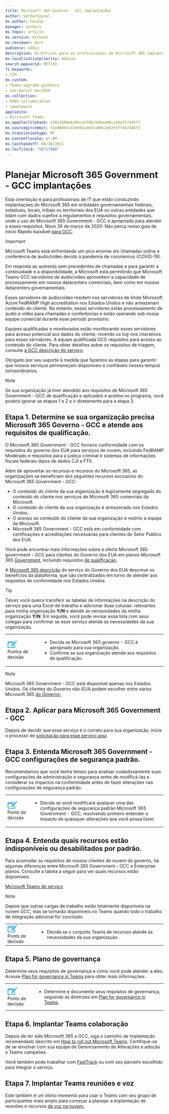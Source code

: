 ```yaml
---
title: Microsoft 365 Governo - GCC implantações
author: SerdarSoysal
ms.author: heidip
manager: serdars
ms.topic: article
ms.service: msteams
ms.reviewer: daro
audience: admin
description: Diretrizes para os profissionais de Microsoft 365 implantações em entidades que lidam com dados sujeitos à regulamentação do governo dos EUA
ms.localizationpriority: medium
search.appverid: MET150
f1.keywords:
- CSH
ms.custom:
- Teams-upgrade-guidance
- seo-marvel-mar2020
ms.collection:
- M365-collaboration
- remotework
appliesto:
- Microsoft Teams
ms.openlocfilehash: a3013b89ab384ca3f66c04bee06ccbbaf57445ff
ms.sourcegitcommit: 15e90083c47eb5bcb03ca80c2e83feffe67646f2
ms.translationtype: MT
ms.contentlocale: pt-BR
ms.lasthandoff: 08/30/2021
ms.locfileid: "58727600"
---
```

# <a name="plan-for-microsoft-365-government---gcc-deployments"></a>Planejar Microsoft 365 Government - GCC implantações

Esta orientação é para profissionais de IT que estão conduzindo implantações do Microsoft 365 em entidades governamentais federais, estaduais, locais, tribais ou territoriais dos EUA ou outras entidades que lidam com dados sujeitos a regulamentos e requisitos governamentais, onde o uso do Microsoft 365 Government - GCC é apropriado para atender a esses requisitos. Novo 26 de março de 2020: Não perca nosso guia de Início Rápido baixável [para GCC](https://github.com/MicrosoftDocs/OfficeDocs-SkypeForBusiness/blob/live/Teams/downloads/Quick-Start-Guide-for-GCC.pdf?raw=true).

> [!IMPORTANT]
> Microsoft Teams está enfrentando um pico enorme em chamadas online e conferência de áudio/vídeo devido à pandemia de coronavírus (COVID-19).<br/>
> 
>Em resposta ao aumento sem precedentes de chamadas e para garantir a continuidade e a disponibilidade, a Microsoft está permitindo que Microsoft Teams GCC servidores de áudio/vídeo aproveitem a capacidade de processamento em nossos datacenters comerciais, bem como em nossos datacenters governamentais.<br/>
> 
>Esses servidores de áudio/vídeo residem nos servidores de limite Microsoft Azure FedRAMP High accreditation nos Estados Unidos e não armazenam conteúdo do cliente. No entanto, esses servidores estão processamento de áudio e vídeo para chamadas e conferências e estão operando sob nossa equipe comercial durante esse período provisório.<br/>
> 
>Equipes qualificadas e monitoradas estão monitorando esses servidores para acesso potencial aos dados do cliente, revendo os log-ons interativos para esses servidores. A equipe qualificada GCC requisitos para acesso ao conteúdo do cliente. Para obter detalhes sobre os requisitos de triagem, consulte [a GCC descrição do serviço](/office365/servicedescriptions/office-365-platform-service-description/office-365-us-government/gcc).<br/>
> 
>Obrigado por seu suporte à medida que fazemos as etapas para garantir que nossos serviços permaneçam disponíveis e confiáveis nesses tempos extraordinários.<br/>


> [!NOTE]
> Se sua organização já tiver atendido aos requisitos de Microsoft 365 Government - GCC de qualificação e aplicados e aceitos no programa, você poderá ignorar as etapas 1 e 2 e ir diretamente para a etapa 3. 

## <a name="step-1-determine-whether-your-organization-needs-microsoft-365-government---gcc-and-meets-eligibility-requirements"></a>Etapa 1. Determine se sua organização precisa Microsoft 365 Governo - GCC e atende aos requisitos de qualificação. 

O Microsoft 365 Government - GCC fornece conformidade com os requisitos do governo dos EUA para serviços de nuvem, incluindo FedRAMP Moderado e requisitos para a justiça criminal e sistemas de informações fiscais federais (tipos de dados CJI e FTI).

Além de aproveitar os recursos e recursos do Microsoft 365, as organizações se beneficiam dos seguintes recursos exclusivos do Microsoft 365 Government - GCC:

-   O conteúdo do cliente da sua organização é logicamente segregado do conteúdo do cliente nos serviços de Microsoft 365 comerciais da Microsoft.
-   O conteúdo do cliente da sua organização é armazenado nos Estados Unidos.
-   O acesso ao conteúdo do cliente da sua organização é restrito à equipe da Microsoft.
-   Microsoft 365 Government - GCC está em conformidade com certificações e acreditações necessárias para clientes do Setor Público dos EUA.

Você pode encontrar mais informações sobre a oferta Microsoft 365 government - GCC para clientes do Governo dos EUA em planos Microsoft 365 [Government](https://products.office.com/government/compare-office-365-government-plans), incluindo requisitos [de qualificação](https://products.office.com/government/compare-office-365-government-plans#EligibilityRequirements).

A [Microsoft 365 descrição](/office365/servicedescriptions/office-365-platform-service-description/office-365-us-government/office-365-us-government) do serviço do Governo dos EUA descreve os benefícios da plataforma, que são centralizados em torno de atender aos requisitos de conformidade nos Estados Unidos.

> [!Tip]
> Talvez você queira transferir as tabelas de informações na descrição do serviço para uma Excel de trabalho e adicionar duas colunas: relevantes para minha organização **Y/N** e atende às necessidades da minha organização **Y/N**. Em seguida, você pode revisar essa lista com seus colegas para confirmar se esse serviço atende às necessidades da sua organização.

|    |     |
|-----------|------------|
| ![Um ícone que representa pontos de decisão.](media/audio_conferencing_image7.png) <br/>Pontos de decisão|<ul><li>Decida se Microsoft 365 governo - GCC é apropriado para sua organização.</li><li>Confirme se sua organização atende aos requisitos de qualificação.</li></ul> |

> [!Note]
> Microsoft 365 Government - GCC está disponível apenas nos Estados Unidos. Os clientes do Governo não-EUA podem escolher entre vários Microsoft 365 [do Governo.](https://products.office.com/en/government/compare-office-365-government-plans)


## <a name="step-2-apply-for-microsoft-365-government---gcc"></a>Etapa 2. Aplicar para Microsoft 365 Government - GCC

Depois de decidir que esse serviço é o correto para sua organização, inicie o processo de [solicitação para esse serviço aqui](https://products.office.com/government/eligibility-validation).

## <a name="step-3-understand-microsoft-365-government---gcc-default-security-settings"></a>Etapa 3. Entenda Microsoft 365 Government - GCC configurações de segurança padrão.

Recomendamos que você tenha tempo [](enable-features-office-365.md) para analisar cuidadosamente suas configurações de administração e segurança antes de modificá-las e considerar os impactos na conformidade antes de fazer alterações nas configurações de segurança padrão.

|    |     |
|-----------|------------|
| ![Um ícone que representa um ponto de decisão.](media/audio_conferencing_image7.png) <br/>Ponto de decisão|<ul><li>Decida se você modificará qualquer uma das configurações de segurança padrão Microsoft 365 Government - GCC, resolvendo primeiro entender o impacto de quaisquer alterações que você possa fazer.</li></ul> |

## <a name="step-4-understand-which-capabilities-are-currently-unavailable-or-disabled-by-default"></a>Etapa 4. Entenda quais recursos estão indisponíveis ou desabilitados por padrão.

Para acomodar os requisitos de nossos clientes de nuvem do governo, há algumas diferenças entre Microsoft 365 Government - GCC e Enterprise planos. Consulte a tabela a seguir para ver quais recursos estão disponíveis.

[Microsoft Teams de serviço](/office365/servicedescriptions/teams-service-description)

> [!Note]
> Depois que outras cargas de trabalho estão totalmente disponíveis na nuvem GCC, elas se tornarão disponíveis no Teams quando todo o trabalho de integração adicional for concluído.


|    |     |
|-----------|------------|
| ![Um ícone que representa um ponto de decisão.](media/audio_conferencing_image7.png) <br/>Ponto de decisão|<ul><li>Decida se o conjunto Teams de recursos atende às necessidades da sua organização.</li></ul> |

## <a name="step-5-plan-for-governance"></a>Etapa 5. Plano de governança

Determine seus requisitos de governança e como você pode atender a eles. Acesse [Plan for governance in Teams](plan-teams-governance.md) para obter mais informações.

|    |     |
|-----------|------------|
| ![Um ícone que representa um ponto de decisão.](media/audio_conferencing_image7.png) <br/>Ponto de decisão|<ul><li>Determine e documente seus requisitos de governança, seguindo as diretrizes em [Plan for governance in Teams](plan-teams-governance.md).</li></ul> |

## <a name="step-6-deploy-teams-for-collaboration"></a>Etapa 6. Implantar Teams colaboração

Depois de ter sido Microsoft 365 a GCC, siga o caminho de implantação recomendado descrito em [How to roll out Microsoft Teams](./deploy-overview.md). Certifique-se de se envolver com sua equipe de Gerenciamento de Alterações e adoção e Teams campeões.

Você também pode trabalhar com [FastTrack](https://www.microsoft.com/fasttrack) ou com seu parceiro escolhido para integrar o serviço.

## <a name="step-7-deploy-teams-for-meetings-and-voice"></a>Etapa 7. Implantar Teams reuniões e voz

Este também é um ótimo momento para usar o Teams com seu grupo de participantes mais amplo para começar a planejar a implantação de reuniões e recursos [de voz na nuvem.](./cloud-voice-landing-page.md)